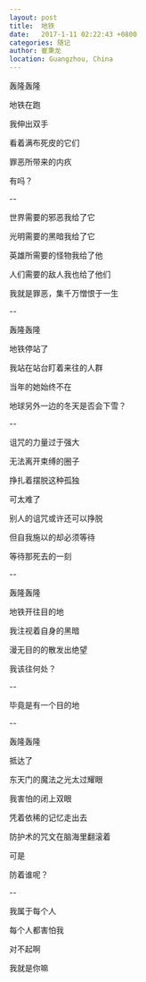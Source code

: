 ```yaml
---
layout: post
title:  地铁
date:   2017-1-11 02:22:43 +0800
categories: 随记
author: 崔秉龙
location: Guangzhou, China
---
```











轰隆轰隆

地铁在跑

我伸出双手

看着满布死皮的它们

罪恶所带来的内疚

有吗？

--

世界需要的邪恶我给了它

光明需要的黑暗我给了它

英雄所需要的怪物我给了他

人们需要的敌人我也给了他们

我就是罪恶，集千万憎恨于一生



--

轰隆轰隆

地铁停站了

我站在站台盯着来往的人群

当年的她始终不在

地球另外一边的冬天是否会下雪？

--

诅咒的力量过于强大

无法离开束缚的圈子

挣扎着摆脱这种孤独

可太难了

别人的诅咒或许还可以挣脱

但自我施以的却必须等待

等待那死去的一刻

--

轰隆轰隆

地铁开往目的地

我注视着自身的黑暗

漫无目的的散发出绝望

我该往何处？

--

毕竟是有一个目的地

--

轰隆轰隆

抵达了

东天门的魔法之光太过耀眼

我害怕的闭上双眼

凭着依稀的记忆走出去

防护术的咒文在脑海里翻滚着

可是

防着谁呢？

--

我属于每个人

每个人都害怕我

对不起啊

我就是你嘛